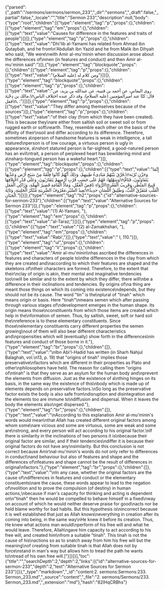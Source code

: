 {"parsed":{"_path":"/sermons/sermons/sermon_233","_dir":"sermons","_draft":false,"_partial":false,"_locale":"","title":"Sermon 233","description":null,"body":{"type":"root","children":[{"type":"element","tag":"p","props":{},"children":[{"type":"element","tag":"em","props":{},"children":[{"type":"text","value":"Causes for difference in the features and traits of people"}]}]},{"type":"element","tag":"p","props":{},"children":[{"type":"text","value":"Dhi'lib al-Yamami has related from Ahmad ibn Qutaybah, and he from\n'Abdullah ibn Yazid and he from Malik ibn Dihyah who said, \"We were\nwith Amir al-mu'minin when discussion arose about the differences of\nmen (in features and conduct) and then Amir al-mu'minin said\":"}]},{"type":"element","tag":"blockquote","props":{},"children":[{"type":"element","tag":"p","props":{},"children":[{"type":"text","value":"ومن كلام له (عليه السلام)"}]}]},{"type":"element","tag":"blockquote","props":{},"children":[{"type":"element","tag":"p","props":{},"children":[{"type":"text","value":"روى اليماني، عن أحمد بن قتيبة، عن عبدالله بن يزيد، عن مالك بن دِحْيَةَ،\nقال: كنّا عند أميرالمؤمنين (عليه السلام)، وقد ذكر عنده اختلاف الناس فقل\nـ :"}]}]},{"type":"element","tag":"p","props":{},"children":[{"type":"text","value":"They differ among themselves because of the sources"}]},{"type":"element","tag":"p","props":{},"children":[{"type":"text","value":"of their clay (from which they have been created). This is because they\nare either from saltish soil or sweet soil or from rugged earth or soft\nearth. They, resemble each other on the basis of the affinity of their\nsoil and differ according to its difference. Therefore, sometimes a\nperson of handsome features is weak in intelligence, a tall statured\nperson is of low courage, a virtuous person is ugly in appearance, a\nshort statured person is far-sighted, a good-natured person has an evil\ntrait, a person of perplexed heart has bewildering mind and a\nsharp-tongued person has a wakeful heart."}]},{"type":"element","tag":"blockquote","props":{},"children":[{"type":"element","tag":"p","props":{},"children":[{"type":"text","value":"إِنَّمَا فَرَّقَ بَيْنَهُمْ مَبَادِىءُ طِينِهِمْ، وَذلِكَ أَنَّهُمْ كَانُوا فِلْقَةً مِنْ سَبَخِ أَرْض وَعَذْبِهَا،\nوَحَزْنِ تُرْبَة وَسَهْلِهَا، فَهُمْ عَلَى حَسَبِ قُرْبِ أَرْضِهِمْ يَتَقَارَبُونَ، وَعَلَى قَدْرِ اخْتِلاَفِهَا\nيَتَفَاوَتُونَ، فَتَامُّ الرُّوَاءِ نَاقِصُ الْعَقْلِ، وَمَادُّ الْقَامَةِ قَصِيرُ الْهِمَّةِ، وَزَاكِي الْعَمَلِ\nقَبِيحُ المَنْظَرِ، وَقَرِيبُ الْقَعْرِ بَعِيدُ السَّبْرِ،مَعْرُوفُ الضَّرِيبَةِ مُنْكَرُ الْجَلِيبَةِ، وَتَائِهُ\nالْقَلْبِ مُتَفَرِّقُ اللُّبِّ، وَطَلِيقُ اللِّسَانِ حدِيدُ الْجَنَانِ."}]}]},{"type":"element","tag":"h2","props":{"id":"alternative-sources-for-sermon-233"},"children":[{"type":"text","value":"Alternative Sources for Sermon 233"}]},{"type":"element","tag":"p","props":{},"children":[{"type":"text","value":"(1) Al-Yamani, "},{"type":"element","tag":"em","props":{},"children":[{"type":"text","value":"al-Taraz;"}]}]},{"type":"element","tag":"p","props":{},"children":[{"type":"text","value":"(2) al-Zamakhshari, "},{"type":"element","tag":"em","props":{},"children":[{"type":"text","value":"Rabi',"}]},{"type":"text","value":" I, 110."}]},{"type":"element","tag":"ul","props":{},"children":[{"type":"element","tag":"li","props":{},"children":[{"type":"text","value":"Amir al-mu'minin\nhas ascribed the differences in features and characters of people to\nthe differences in the clay from which they are created and\naccording to which their features are shaped and the skeletons of\ntheir characters are formed. Therefore, to the extent that their\nclay of origin is akin, their mental and imaginative tendencies too\nwill be similar and to the extent by which they differ, there will\nbe a difference in their inclinations and tendencies. By origins of\na thing are meant those things on which its coming into existence\ndepends, but they should not be its cause. The word \"tin\" is the\nplural of \"tinah\" which means origin or basis. Here \"tinah\"\nmeans semen which after passing through various stages of\ndevelopment emerges in the human shape. Its origin means those\nconstituents from which those items are created which help in the\nformation of semen. Thus, by saltish, sweet, soft or hard soil the\nreference is to these elementary constituents. Since those\nelementary constituents carry different properties the semen growing\nout of them will also bear different characteristics and\npropensities which will (eventually) show forth in the differences\nin features and conduct of those borne in it."},{"type":"element","tag":"br","props":{},"children":[]},{"type":"text","value":"\nIbn Abi'l-Hadid has written (in Sharh Nahjul Balaghah, vol.\n13, p. 19) that \"origins of tinah\" implies those preservative\nfactors which are different in their properties as Plato and other\nphilosophers have held. The reason for calling them \"origins of\ntinah\" is that they serve as an asylum for the human body and\nprevent the elements from diffusion. Just as the existence of a\nthing hinges on its basis, in the same way the existence of this\nbody which is made up of elements depends on preservative factors.\nSo long as the preservative factor exists the body is also safe from\ndisruption and disintegration and the elements too are immune to\ndiffusion and dispersal. When it leaves the body the elements also\nget dispersed."},{"type":"element","tag":"br","props":{},"children":[]},{"type":"text","value":"\nAccording to this explanation Amir al-mu'minin's words would mean\nthat Allah has created different original factors among whom some\nare vicious and some are virtuous, some are weak and some are\nstrong, and every person will act according to his original factor.\nIf there is similarity in the inclinations of two persons it is\nbecause their original factor are similar, and if their tendencies\ndiffer it is because their original factors do not have any\nsimilarity. But this conclusion is not correct because Amir\nal-mu'minin's words do not only refer to differences in conduct\nand behaviour but also of features and shape and the differences of\nfeatures and shape cannot be the result of differences in original\nfactors."},{"type":"element","tag":"br","props":{},"children":[]},{"type":"text","value":"\nIn any case, whether the original factors are the cause of\ndifferences in features and conduct or the elementary constituents\nare the cause, these words appear to lead to the negation of\nvolition and to prove the compulsion (of destiny) in human actions,\nbecause if man's capacity for thinking and acting is dependent on\n\"tinah\" then he would be compelled to behave himself in a fixed\nway on account of which he would neither deserve praise for good\nacts nor be held blame worthy for bad habits. But this hypothesis is\nincorrect because it is well established that just as Allah knows\neverything in creation after its coming into being, in the same way\nHe knew it before its creation. Thus, He knew what actions man would\nperform of his free will and what he would leave. Therefore, Allah\ngave him capacity to act according to his free will, and created him\nfrom a suitable \"tinah\". This tinah is not the cause of his\nactions so as to snatch away from him his free will but the meaning\nof creating from suitable tinah is that Allah does not by force\nstand in man's way but allows him to tread the path he wants to\ntread of his own free will.]"}]}]}],"toc":{"title":"","searchDepth":2,"depth":2,"links":[{"id":"alternative-sources-for-sermon-233","depth":2,"text":"Alternative Sources for Sermon 233"}]}},"_type":"markdown","_id":"content:2. sermons:Sermons:233. Sermon_233.md","_source":"content","_file":"2. sermons/Sermons/233. Sermon_233.md","_extension":"md"},"hash":"82IHqCRBhs"}